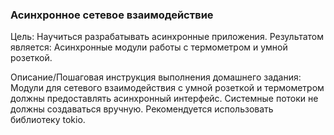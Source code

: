 ### Асинхронное сетевое взаимодействие

Цель:
Научиться разрабатывать асинхронные приложения.
Результатом является:
Асинхронные модули работы с термометром и умной розеткой.


Описание/Пошаговая инструкция выполнения домашнего задания:
Модули для сетевого взаимодействия с умной розеткой и термометром должны предоставлять асинхронный интерфейс.
Системные потоки не должны создаваться вручную.
Рекомендуется использовать библиотеку tokio.